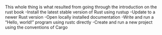 This whole thing is what resulted from going through the introduction on the rust book
-Install the latest stable version of Rust using rustup
-Update to a newer Rust version
-Open locally installed documentation
-Write and run a “Hello, world!” program using rustc directly
-Create and run a new project using the conventions of Cargo
